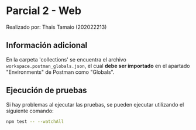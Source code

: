# Parcial 2 - Web

Realizado por: Thais Tamaio (202022213)

## Información adicional

En la carpeta 'collections' se encuentra el archivo `workspace.postman_globals.json`, el cual **debe ser importado** en el apartado "Environments" de Postman como "Globals".

## Ejecución de pruebas

Si hay problemas al ejecutar las pruebas, se pueden ejecutar utilizando el siguiente comando:

```bash
npm test -- --watchAll
